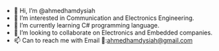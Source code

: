 - 👋 Hi, I’m @ahmedhamdysiah
- 👀 I’m interested in Communication and Electronics Engineering.
- 🌱 I’m currently learning C# programming language.
- 💞️ I’m looking to collaborate on  Electronics and Embedded companies.
- 📫 Can to reach me with Email 📧:ahmedhamdysiah@gmail.com

<!---
ahmedhamdysiah/ahmedhamdysiah is a ✨ special ✨ repository because its `README.md` (this file) appears on your GitHub profile.
You can click the Preview link to take a look at your changes.
--->
